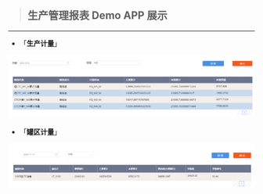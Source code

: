 > ## **生产管理报表 Demo APP 展示**

---

- 「**生产计量**」

![生产计量](assets/img/ProductionMana-appShow-productionPage.png "生产计量")

- 「**罐区计量**」

![罐区计量](assets/img/ProductionMana-appShow-tarkFormPage.png "罐区计量")
